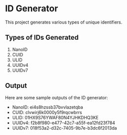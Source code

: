 # ID Generator

This project generates various types of unique identifiers.

## Types of IDs Generated

1. NanoID
2. CUID
3. ULID
4. UUIDv4
5. UUIDv7

## Output

Here are some sample outputs of the ID generator:

-   NanoID: ei4s8hzssb37bvvlazetqba
-   CUID: clvwirj6k0000y5f9rqcwbrrs
-   ULID: 01HX9S76YWAF80N4YJHKDHQ3KE
-   UUIDv4: f2b8f980-e477-42c7-a55f-ea12fd23f784
-   UUIDv7: 018f53a2-d32c-7405-9b7e-b3dc6f2013da
